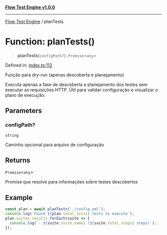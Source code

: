 [**Flow Test Engine v1.0.0**](../README.md)

***

[Flow Test Engine](../globals.md) / planTests

# Function: planTests()

> **planTests**(`configPath?`): `Promise`\<`any`\>

Defined in: [index.ts:112](https://github.com/marcuspmd/flow-test/blob/c1e02fa49ac7e6bc58b50e23ea92679f9f2bcadb/src/index.ts#L112)

Função para dry-run (apenas descoberta e planejamento)

Executa apenas a fase de descoberta e planejamento dos testes
sem executar as requisições HTTP. Útil para validar configuração
e visualizar o plano de execução.

## Parameters

### configPath?

`string`

Caminho opcional para arquivo de configuração

## Returns

`Promise`\<`any`\>

Promise que resolve para informações sobre testes descobertos

## Example

```typescript
const plan = await planTests('./config.yml');
console.log(`Found ${plan.total_tests} tests to execute`);
plan.suites_results.forEach(suite => {
  console.log(`- ${suite.suite_name} (${suite.total_steps} steps)`);
});
```
